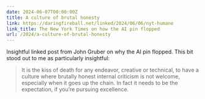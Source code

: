 ```yaml
---
date: 2024-06-07T00:00:00Z
title: A culture of brutal honesty
link: https://daringfireball.net/linked/2024/06/06/nyt-humane
link_title: The New York Times on how the AI pin flopped
url: /2024/a-culture-of-brutal-honesty
---
```


Insightful linked post from John Gruber on why the AI pin flopped. This bit stood out to me as particularly insightful:

> It is the kiss of death for any endeavor, creative or technical, to have a culture where brutally honest internal criticism is not welcome, especially when it goes up the chain. In fact it needs to be the expectation, if you’re pursuing excellence.
